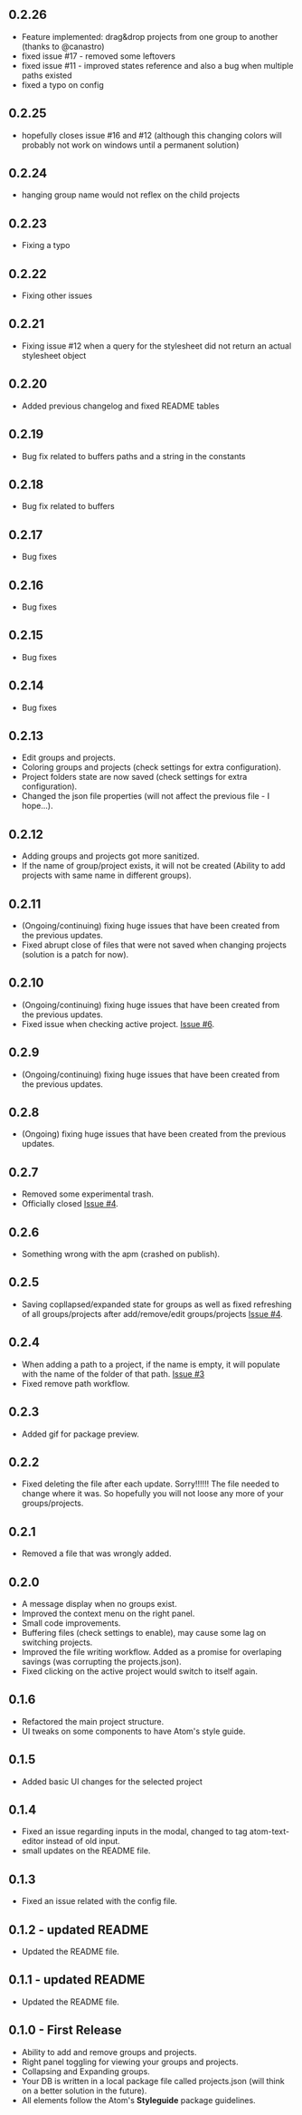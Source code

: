 ## 0.2.26
* Feature implemented: drag&drop projects from one group to another (thanks to @canastro)
* fixed issue #17 - removed some leftovers
* fixed issue #11 - improved states reference and also a bug when multiple paths existed
* fixed a typo on config

## 0.2.25
* hopefully closes issue #16 and #12 (although this changing colors will probably not work on windows until a permanent solution)

## 0.2.24
* hanging group name would not reflex on the child projects

## 0.2.23
* Fixing a typo

## 0.2.22
* Fixing other issues

## 0.2.21
* Fixing issue #12 when a query for the stylesheet did not return an actual stylesheet object

## 0.2.20
* Added previous changelog and fixed README tables

## 0.2.19
* Bug fix related to buffers paths and a string in the constants

## 0.2.18
* Bug fix related to buffers

## 0.2.17
* Bug fixes

## 0.2.16
* Bug fixes

## 0.2.15
* Bug fixes

## 0.2.14
* Bug fixes

## 0.2.13
* Edit groups and projects.
* Coloring groups and projects (check settings for extra configuration).
* Project folders state are now saved (check settings for extra configuration).
* Changed the json file properties (will not affect the previous file - I hope...).

## 0.2.12
* Adding groups and projects got more sanitized.
* If the name of group/project exists, it will not be created (Ability to add projects with same name in different groups).

## 0.2.11
* (Ongoing/continuing) fixing huge issues that have been created from the previous updates.
* Fixed abrupt close of files that were not saved when changing projects (solution is a patch for now).

## 0.2.10
* (Ongoing/continuing) fixing huge issues that have been created from the previous updates.
* Fixed issue when checking active project. [Issue #6](https://github.com/jccguimaraes/atom-project-viewer/issues/6).

## 0.2.9
* (Ongoing/continuing) fixing huge issues that have been created from the previous updates.

## 0.2.8
* (Ongoing) fixing huge issues that have been created from the previous updates.

## 0.2.7
* Removed some experimental trash.
* Officially closed [Issue #4](https://github.com/jccguimaraes/atom-project-viewer/issues/4).

## 0.2.6
* Something wrong with the apm (crashed on publish).

## 0.2.5
* Saving copllapsed/expanded state for groups as well as fixed refreshing of all groups/projects after add/remove/edit groups/projects [Issue #4](https://github.com/jccguimaraes/atom-project-viewer/issues/4).

## 0.2.4
* When adding a path to a project, if the name is empty, it will populate with the name of the folder of that path. [Issue #3](https://github.com/jccguimaraes/atom-project-viewer/issues/3)
* Fixed remove path workflow.

## 0.2.3
* Added gif for package preview.

## 0.2.2
* Fixed deleting the file after each update. Sorry!!!!!! The file needed to change where it was. So hopefully you will not loose any more of your groups/projects.

## 0.2.1
* Removed a file that was wrongly added.

## 0.2.0
* A message display when no groups exist.
* Improved the context menu on the right panel.
* Small code improvements.
* Buffering files (check settings to enable), may cause some lag on switching projects.
* Improved the file writing workflow. Added as a promise for overlaping savings (was corrupting the projects.json).
* Fixed clicking on the active project would switch to itself again.

## 0.1.6
* Refactored the main project structure.
* UI tweaks on some components to have Atom's style guide.

## 0.1.5
* Added basic UI changes for the selected project

## 0.1.4
* Fixed an issue regarding inputs in the modal, changed to tag atom-text-editor instead of old input.
* small updates on the README file.

## 0.1.3
* Fixed an issue related with the config file.

## 0.1.2 - updated README
* Updated the README file.

## 0.1.1 - updated README
* Updated the README file.

## 0.1.0 - First Release
* Ability to add and remove groups and projects.
* Right panel toggling for viewing your groups and projects.
* Collapsing and Expanding groups.
* Your DB is written in a local package file called projects.json (will think on a better solution in the future).
* All elements follow the Atom's **Styleguide** package guidelines.
